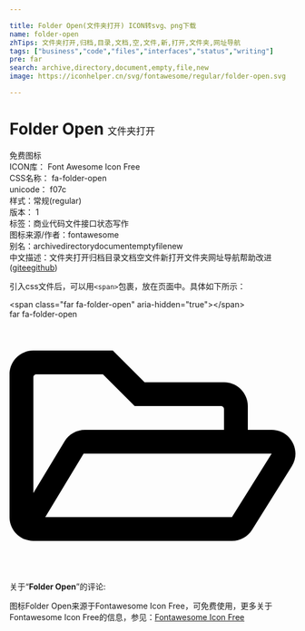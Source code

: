 ```yaml
---

title: Folder Open(文件夹打开) ICON转svg、png下载
name: folder-open
zhTips: 文件夹打开,归档,目录,文档,空,文件,新,打开,文件夹,网址导航
tags: ["business","code","files","interfaces","status","writing"]
pre: far
search: archive,directory,document,empty,file,new
image: https://iconhelper.cn/svg/fontawesome/regular/folder-open.svg

---
```


# Folder Open  <small style="font-size: 60%;font-weight: 100">文件夹打开</small>


<div class="detail-page">
<p>
<span><span class="badge-success badge">免费图标</span> </span>
<br/>
<span>
ICON库：
<span class="badge-secondary badge">Font Awesome Icon Free</span> 
</span>
<br/>
<span>
CSS名称：
<span class="badge-secondary badge">fa-folder-open</span> 
</span>
<br/>
<span>
unicode：
<span class="badge-secondary badge">f07c</span> 
<copy-btn content='f07c' btn-title=""></copy-btn>
<copy-btn :content='String.fromCodePoint(parseInt("f07c", 16))' btn-title="复制U"></copy-btn>
</span><br/><span>样式：<span class="badge-light badge">常规(regular)</span></span>
<br/>
<span>
版本：
<span class="badge-secondary badge">1</span> 
</span><br/><span>标签：<span class="badge-light badge"><router-link to="/tags/business.html">商业</router-link></span><span class="badge-light badge"><router-link to="/tags/code.html">代码</router-link></span><span class="badge-light badge"><router-link to="/tags/files.html">文件</router-link></span><span class="badge-light badge"><router-link to="/tags/interfaces.html">接口</router-link></span><span class="badge-light badge"><router-link to="/tags/status.html">状态</router-link></span><span class="badge-light badge"><router-link to="/tags/writing.html">写作</router-link></span></span>
<br/>
<span>图标来源/作者：<span class="badge-light badge">fontawesome</span></span> 
<br/>
<span>别名：<span class="badge-light badge">archive</span><span class="badge-light badge">directory</span><span class="badge-light badge">document</span><span class="badge-light badge">empty</span><span class="badge-light badge">file</span><span class="badge-light badge">new</span></span><br/><span class="zh-detail">中文描述：<span class="badge-primary badge">文件夹打开</span><span class="badge-primary badge">归档</span><span class="badge-primary badge">目录</span><span class="badge-primary badge">文档</span><span class="badge-primary badge">空</span><span class="badge-primary badge">文件</span><span class="badge-primary badge">新</span><span class="badge-primary badge">打开</span><span class="badge-primary badge">文件夹</span><span class="badge-primary badge">网址导航</span><span class="help-link"><span>帮助改进</span>(<a href="https://gitee.com/liuwave/icon-helper/edit/master/json/fontawesome/regular/folder-open.json" target="_blank" rel="noopener noreferrer">gitee</a><a href="https://github.com/liuwave/icon-helper/edit/master/json/fontawesome/regular/folder-open.json" target="_blank" rel="noopener noreferrer">github</a></span>)</span><br/>
</p>
</div>
<div class="alert alert-dark">
  <i class="far fa-folder-open fa-xs"></i>
  <i class="far fa-folder-open fa-sm"></i>
  <i class="far fa-folder-open fa-lg"></i>
  <i class="far fa-folder-open fa-2x"></i>
  <i class="far fa-folder-open fa-3x"></i>
  <i class="far fa-folder-open fa-5x"></i>
  <i class="far fa-folder-open fa-7x"></i>
</div>
<div>
  <p>引入css文件后，可以用<code>&lt;span&gt;</code>包裹，放在页面中。具体如下所示：    
  </p>
  <div class="alert alert-primary" style="font-size: 14px">
    &lt;span class="far fa-folder-open" aria-hidden="true"&gt;&lt;/span&gt;
    <copy-btn content='<span class="far fa-folder-open" aria-hidden="true"></span>'></copy-btn>
  </div>
  <div class="alert alert-secondary">
    <i class="far fa-folder-open"
    style="font-size: 24px"
    aria-hidden="true"></i> far fa-folder-open
    <copy-btn content="far fa-folder-open" btn-title="复制图标名称"></copy-btn>
  </div>
</div>
<div id="svg" class="svg-wrap">
<svg xmlns="http://www.w3.org/2000/svg" viewBox="0 0 576 512"><path d="M527.9 224H480v-48c0-26.5-21.5-48-48-48H272l-64-64H48C21.5 64 0 85.5 0 112v288c0 26.5 21.5 48 48 48h400c16.5 0 31.9-8.5 40.7-22.6l79.9-128c20-31.9-3-73.4-40.7-73.4zM48 118c0-3.3 2.7-6 6-6h134.1l64 64H426c3.3 0 6 2.7 6 6v42H152c-16.8 0-32.4 8.8-41.1 23.2L48 351.4zm400 282H72l77.2-128H528z"/></svg>
</div>
<detail full-name='fa-folder-open'></detail>
<div class="icon-detail__container">
<p>关于“<b>Folder Open</b>”的评论:</p>
</div>
<Vssue title="关于“Folder Open”的评论" />    
<div><p>图标Folder Open来源于Fontawesome Icon Free，可免费使用，更多关于  Fontawesome Icon Free的信息，参见：<a target="_blank" href="https://iconhelper.cn/fontawesome.html">Fontawesome Icon Free</a>
</p></div>
